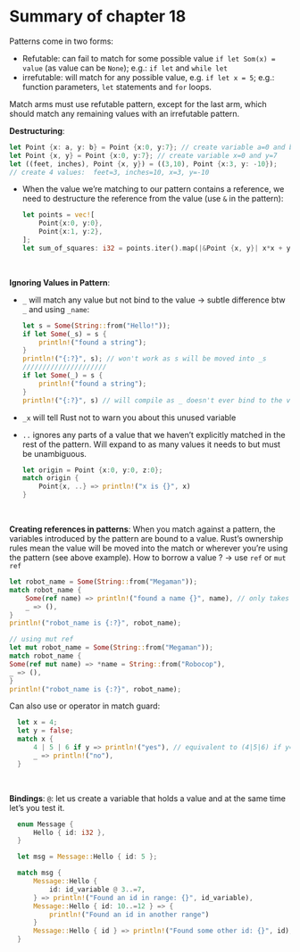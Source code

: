 # Summary of chapter 18

Patterns come in two forms:

- Refutable: can fail to match for some possible value `if let Som(x) = value` (as value can be `None`); e.g.: `if let` and `while let`
- irrefutable: will match for any possible value, e.g. `if let x = 5`; e.g.: function parameters, `let` statements and `for` loops.

Match arms must use refutable pattern, except for the last arm, which should match any remaining values with an irrefutable pattern.

**Destructuring**:
```rust
let Point {x: a, y: b} = Point {x:0, y:7}; // create variable a=0 and b=7
let Point {x, y} = Point {x:0, y:7}; // create variable x=0 and y=7
let ((feet, inches), Point {x, y}) = ((3,10), Point {x:3, y: -10});
// create 4 values:  feet=3, inches=10, x=3, y=-10
```

- When the value we’re matching to our pattern contains a reference, we need to destructure the reference from the value (use `&` in the pattern):

  ```rust
  let points = vec![
      Point{x:0, y:0},
      Point{x:1, y:2},
  ];
  let sum_of_squares: i32 = points.iter().map(|&Point {x, y}| x*x + y*y).sum();
  ```
<br/>

**Ignoring Values in Pattern**:

- `_` will match any value but not bind to the value -> subtle difference btw `_` and using `_name`:

  ```rust
  let s = Some(String::from("Hello!"));
  if let Some(_s) = s {
      println!("found a string");
  }
  println!("{:?}", s); // won't work as s will be moved into _s
  /////////////////////
  if let Some(_) = s {
      println!("found a string");
  }
  println!("{:?}", s) // will compile as _ doesn't ever bind to the value -> s isn’t moved
  ```
- `_x` will tell Rust not to warn you about this unused variable
- `..` ignores any parts of a value that we haven’t explicitly matched in the rest of the pattern. Will expand to as many values it needs to but must be unambiguous.
  ```rust
  let origin = Point {x:0, y:0, z:0};
  match origin {
      Point{x, ..} => println!("x is {}", x)
  }
  ```
  <br/>

**Creating references in patterns**:
When you match against a pattern, the variables introduced by the pattern are bound to a value. Rust’s ownership rules mean the value will be moved into the match or wherever you’re using the pattern (see above example). How to borrow a value ? -> use `ref` or `mut ref`

```rust
let robot_name = Some(String::from("Megaman"));
match robot_name {
    Some(ref name) => println!("found a name {}", name), // only takes a reference -> robot_name is not moved into name
    _ => (),
}
println!("robot_name is {:?}", robot_name);

// using mut ref
let mut robot_name = Some(String::from("Megaman"));
match robot_name {
Some(ref mut name) => *name = String::from("Robocop"),
_ => (),
}
println!("robot_name is {:?}", robot_name);
```

Can also use or operator in match guard:

```rust
  let x = 4;
  let y = false;
  match x {
      4 | 5 | 6 if y => println!("yes"), // equivalent to (4|5|6) if y=> ...
      _ => println!("no"),
  }
```
  <br/>
  
**Bindings**:
`@`: let us create a variable that holds a value and at the same time let’s you test it.

```rust
  enum Message {
      Hello { id: i32 },
  }

  let msg = Message::Hello { id: 5 };

  match msg {
      Message::Hello {
          id: id_variable @ 3..=7,
      } => println!("Found an id in range: {}", id_variable),
      Message::Hello { id: 10..=12 } => {
          println!("Found an id in another range")
      }
      Message::Hello { id } => println!("Found some other id: {}", id),
  }
```
